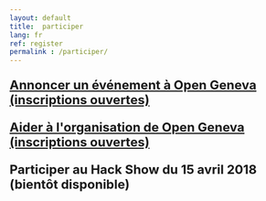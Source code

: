 ```yaml
---
layout: default
title:  participer
lang: fr
ref: register
permalink : /participer/
---
```


<p>
<p style="font-size: 22px"><strong>
<a href="https://goo.gl/forms/squpuIoTCzXE7F9y1">Annoncer un événement à Open Geneva (inscriptions ouvertes)</a>
</strong></p>
</p>

<p style="font-size: 22px"><strong>
<a href="https://goo.gl/forms/SpsmEw7gPe5qt5YJ3">Aider à l'organisation de Open Geneva (inscriptions ouvertes)</a>
</strong></p>

<p style="font-size: 22px"><strong>
Participer au Hack Show du 15 avril 2018 (bientôt disponible)
</strong></p>
